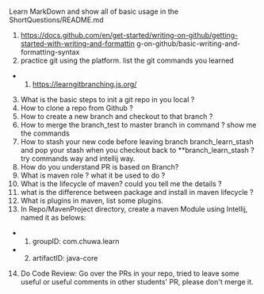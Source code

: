 Learn MarkDown and show all of basic usage in the ShortQuestions/README.md
1.  https://docs.github.com/en/get-started/writing-on-github/getting-started-with-writing-and-formattin
g-on-github/basic-writing-and-formatting-syntax
2.  practice git using the platform. list the git commands you learned
- 1.  https://learngitbranching.js.org/
3.  What is the basic steps to init a git repo in you local ?
4.  How to clone a repo from Github ?
5.  How to create a new branch and checkout to that branch ?
6.  How to merge the branch_test to master branch in command ? show me the commands
7.  How to stash your new code before leaving branch branch_learn_stash and pop your stash when you 
checkout back to **branch_learn_stash ? try commands way and intellij way.
8.  How do you understand PR is based on Branch?
9.  What is maven role ? what it be used to do ?
10.  What is the lifecycle of maven? could you tell me the details ?
11.  what is the difference between package and install in maven lifecycle ?
12.  What is plugins in maven, list some plugins.
13.  In Repo/MavenProject directory, create a maven Module using Intellij, named it as belows:
- 1.  groupID: com.chuwa.learn 
- 2.  artifactID: java-core 
14.  Do Code Review: Go over the PRs in your repo, tried to leave some useful or useful comments in other students' PR, please don't merge it.

